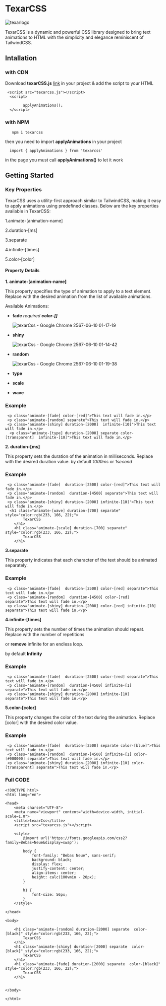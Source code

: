 # TexarCSS
![texarlogo](https://github.com/Mikku44/TexarCSS/assets/104062911/471a83a3-4ee1-4b17-828d-110040dd329b)


TexarCSS is a dynamic and powerful CSS library designed to bring text animations to HTML with the simplicity and elegance reminiscent of TailwindCSS.

## Intallation 

### with CDN
Download **texarCSS.js** [link](https://raw.githubusercontent.com/Mikku44/TexarCSS/main/texarcss.js) in your project & add the script to your HTML

```
 <script src="texarcss.js"></script>
  <script>
      
        applyAnimations();
  </script>
```

### with NPM
```
   npm i texarcss
```
then you need to import **applyAnimations** in your project
```
  import { applyAnimations } from 'texarcss'

```
in the page you must call **applyAnimations()** to let it work

## Getting Started
### Key Properties
TexarCSS uses a utility-first approach similar to TailwindCSS, making it easy to apply animations using predefined classes. Below are the key properties available in TexarCSS:

1.animate-\[animation-name\] 

2.duration-\[ms\]

3.separate

4.infinite-\[times\]

5.color-\[color\]


#### Property Details
**1. animate-\[animation-name\]**
   
This property specifies the type of animation to apply to a text element. Replace <animation-name> with the desired animation from the list of available animations.

Available Animations:
   - **fade** _required **color-\[\]**_

     ![texarCss - Google Chrome 2567-06-10 01-17-19](https://github.com/Mikku44/TexarCSS/assets/104062911/44f13fc5-4b3b-4647-98d9-d335cb8b57d0)

   - **shiny**
     
     ![texarCss - Google Chrome 2567-06-10 01-14-42](https://github.com/Mikku44/TexarCSS/assets/104062911/b247b612-6aba-4c33-8760-519bcc93282e)

   - **random**

     ![texarCss - Google Chrome 2567-06-10 01-19-38](https://github.com/Mikku44/TexarCSS/assets/104062911/0138cfcd-78b4-4607-b093-07269cc76e60)

   - **type**
   - **scale**
   - **wave**



### Example
```
 <p class="animate-[fade] color-[red]">This text will fade in.</p>
 <p class="animate-[random] separate">This text will fade in.</p>
 <p class="animate-[shiny] duration-[2000]  infinite-[10]">This text will fade in.</p>
  <p class="animate-[type] duration-[2000] separate color-[transparent]  infinite-[10]">This text will fade in.</p> 
```


**2. duration-\[ms\]**

This property sets the duration of the animation in milliseconds. Replace <ms> with the desired duration value.
by default _1000ms_ or _1second_

### Example

```
 <p class="animate-[fade]  duration-[2500] color-[red]">This text will fade in.</p>
 <p class="animate-[random]  duration-[4500] separate">This text will fade in.</p>
 <p class="animate-[shiny] duration-[2000] infinite-[10]">This text will fade in.</p>
  <h1 class="animate-[wave] duration-[700] separate" style="color:rgb(233, 166, 22);">
        TexarCSS
    </h1>
    <h1 class="animate-[scale] duration-[700] separate" style="color:rgb(233, 166, 22);">
        TexarCSS
    </h1>
```

**3.separate**

This property indicates that each character of the text should be animated separately.


### Example


```
 <p class="animate-[fade]  duration-[2500] color-[red] separate">This text will fade in.</p>
 <p class="animate-[random]  duration-[4500] color-[red] separate">This text will fade in.</p>
 <p class="animate-[shiny] duration-[2000] color-[red] infinite-[10] separate">This text will fade in.</p> 

```

**4.infinite-[times]**

This property sets the number of times the animation should repeat. 
Replace **<times>** with the number of repetitions 

or **remove** infinite for an endless loop.

by default **Infinity**


### Example


```
 <p class="animate-[fade]  duration-[2500] color-[red] separate">This text will fade in.</p>
 <p class="animate-[random]  duration-[4500] infinite-[1] separate">This text will fade in.</p>
 <p class="animate-[shiny] duration-[2000] infinite-[10] separate">This text will fade in.</p> 
```

**5.color-[color]**

This property changes the color of the text during the animation. Replace [color] with the desired color value.


### Example


```
 <p class="animate-[fade]  duration-[2500] separate color-[blue]">This text will fade in.</p>
 <p class="animate-[random]  duration-[4500] infinite-[1] color-[#000000] separate">This text will fade in.</p>
 <p class="animate-[shiny] duration-[2000] infinite-[10] color-[transparent] separate">This text will fade in.</p> 
```

### Full CODE

```
<!DOCTYPE html>
<html lang="en">

<head>
    <meta charset="UTF-8">
    <meta name="viewport" content="width=device-width, initial-scale=1.0">
    <title>texarCss</title>
    <script src="texarcss.js"></script>

    <style>
        @import url('https://fonts.googleapis.com/css2?family=Bebas+Neue&display=swap');

        body {
            font-family: "Bebas Neue", sans-serif;
            background: black;
            display: flex;
            justify-content: center;
            align-items: center;
            height: calc(100vmin - 20px);
        }

        h1 {
            font-size: 56px;
        }
    </style>

</head>

<body>

    <h1 class="animate-[random] duration-[2000] separate  color-[black]" style="color:rgb(233, 166, 22);">
        TexarCSS
    </h1>
    <h1 class="animate-[shiny] duration-[2000] separate  color-[black]" style="color:rgb(233, 166, 22);">
        TexarCSS
    </h1>
    <h1 class="animate-[fade] duration-[2000] separate  color-[black]" style="color:rgb(233, 166, 22);">
        TexarCSS
    </h1>


</body>

</html>

```

